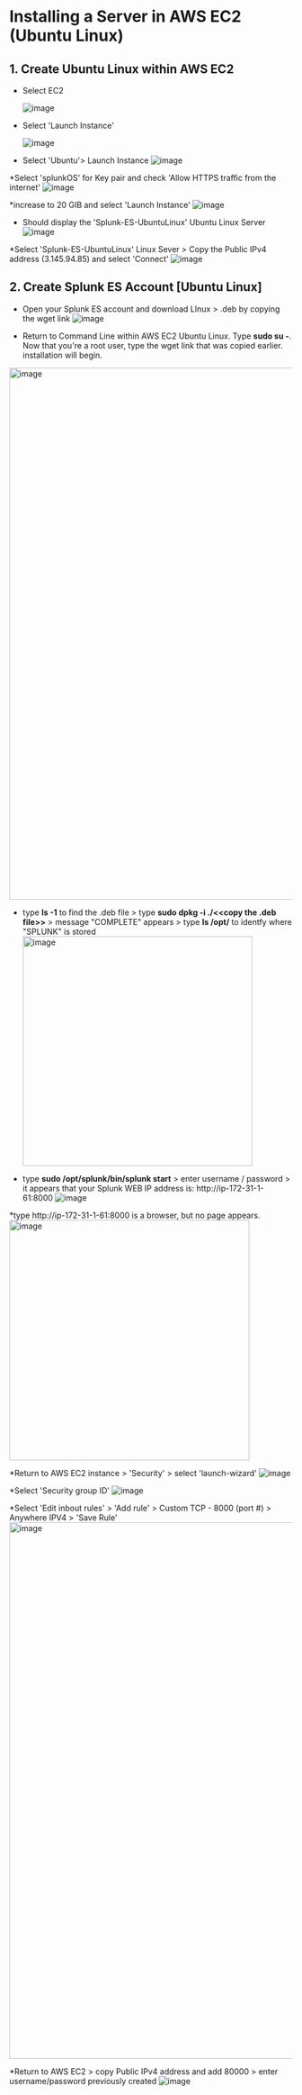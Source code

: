 # Installing a Server in AWS EC2 (Ubuntu Linux)

## 1. Create Ubuntu Linux within AWS EC2
* Select EC2

  ![image](https://github.com/user-attachments/assets/c6b84a06-f0b2-4be3-aafe-bce64d2987bc)

* Select 'Launch Instance'

  ![image](https://github.com/user-attachments/assets/33b8b96d-2013-45c9-b477-b218f01a3e86)

* Select 'Ubuntu'> Launch Instance
  ![image](https://github.com/user-attachments/assets/a5c31582-b2f6-42bd-a5c6-e959dec994e7)

*Select 'splunkOS' for Key pair and check 'Allow HTTPS traffic from the internet'
  ![image](https://github.com/user-attachments/assets/4d6c5389-b320-4d78-b80e-6656feb56aba)

*increase to 20 GIB and select 'Launch Instance'
  ![image](https://github.com/user-attachments/assets/51ce77d6-33ec-4ca6-98e0-80daad9253da)

* Should display the 'Splunk-ES-UbuntuLinux' Ubuntu Linux Server
  ![image](https://github.com/user-attachments/assets/bcd55739-91f0-468a-a0f6-aee112125359)

*Select 'Splunk-ES-UbuntuLinux' Linux Sever > Copy the Public IPv4 address (3.145.94.85) and select 'Connect'
  ![image](https://github.com/user-attachments/assets/dbb52d2c-9287-4b41-8f6a-884fdbeecb0e)

## 2. Create Splunk ES Account [Ubuntu Linux]
* Open your Splunk ES account and download LInux > .deb by copying the wget link
  ![image](https://github.com/user-attachments/assets/826ea1c2-eaca-4826-afb0-861440f09d6f)

* Return to Command Line within AWS EC2 Ubuntu Linux. Type **sudo su -**. Now that you're a root user, type the wget link that was copied earlier. installation will begin.
<img width="945" alt="image" src="https://github.com/user-attachments/assets/20c60d06-a329-41de-9ecb-9a991af879be" />


* type **ls -1** to find the .deb file > type **sudo dpkg -i ./<<copy the .deb file>>** > message "COMPLETE" appears > type **ls /opt/** to identfy where "SPLUNK" is stored
  <img width="408" alt="image" src="https://github.com/user-attachments/assets/1f42f1a5-013a-4670-82dd-7e399275efe9" />


* type **sudo /opt/splunk/bin/splunk start** > enter username / password > it appears that your Splunk WEB IP address is: http://ip-172-31-1-61:8000
  ![image](https://github.com/user-attachments/assets/2db78fa8-89d7-46b3-b527-8c33a23a9863)

*type http://ip-172-31-1-61:8000 is a browser, but no page appears.
  <img width="427" alt="image" src="https://github.com/user-attachments/assets/56bb3a1b-9475-4276-8e58-13fd0c28be4a" />

*Return to AWS EC2 instance > 'Security' > select 'launch-wizard'
  ![image](https://github.com/user-attachments/assets/b798ad59-a5e7-4a5c-b9ce-e01788c8c8e6)

*Select 'Security group ID' 
  ![image](https://github.com/user-attachments/assets/3a4d0272-8a75-4fe8-a805-728e36e15cc3)

*Select 'Edit inbout rules' > 'Add rule' > Custom TCP - 8000 (port #) > Anywhere IPV4 > 'Save Rule'
   <img width="953" alt="image" src="https://github.com/user-attachments/assets/c9819835-fc2c-43f2-a6c7-00794bf3ad8d" />

*Return to AWS EC2 > copy Public IPv4 address and add 80000 > enter username/password previously created
  ![image](https://github.com/user-attachments/assets/f2fc97ee-c114-4efb-9603-b7b21004a217)




